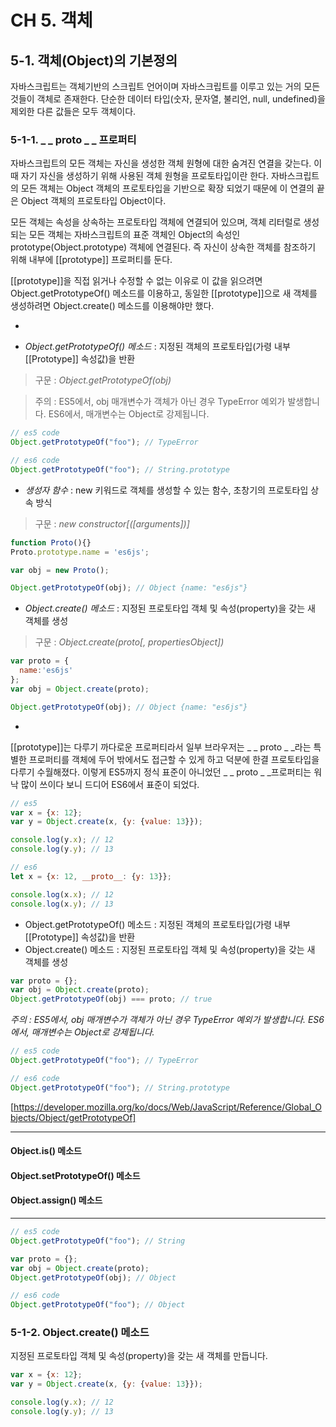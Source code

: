 # CH 5. 객체

## 5-1. 객체(Object)의 기본정의

자바스크립트는 객체기반의 스크립트 언어이며 자바스크립트를 이루고 있는 거의 모든 것들이 객체로 존재한다.
단순한 데이터 타입(숫자, 문자열, 불리언, null, undefined)을 제외한 다른 값들은 모두 객체이다.

### 5-1-1. _ _ proto _ _ 프로퍼티

자바스크립트의 모든 객체는 자신을 생성한 객체 원형에 대한 숨겨진 연결을 갖는다. 이때 자기 자신을 생성하기 위해 사용된 객체 원형을 프로토타입이란 한다.
자바스크립트의 모든 객체는 Object 객체의 프로토타입을 기반으로 확장 되었기 때문에 이 연결의 끝은 Object 객체의 프로토타입 Object이다.

모든 객체는 속성을 상속하는 프로토타입 객체에 연결되어 있으며, 객체 리터럴로 생성되는 모든 객체는 자바스크립트의 표준 객체인 Object의 속성인 prototype(Object.prototype) 객체에 연결된다. 즉 자신이 상속한 객체를 참조하기 위해 내부에 [[prototype]] 프로퍼티를 둔다.

[[prototype]]을 직접 읽거나 수정할 수 없는 이유로 이 값을 읽으려면 Object.getPrototypeOf() 메소드를 이용하고,
동일한 [[prototype]]으로 새 객체를 생성하려면 Object.create() 메소드를 이용해야만 했다.

-

* _Object.getPrototypeOf() 메소드_ : 지정된 객체의 프로토타입(가령 내부 [[Prototype]] 속성값)을 반환

> 구문 : *Object.getPrototypeOf(obj)*


> 주의 : ES5에서, obj 매개변수가 객체가 아닌 경우 TypeError 예외가 발생합니다. ES6에서, 매개변수는 Object로 강제됩니다.
```js
// es5 code
Object.getPrototypeOf("foo"); // TypeError
```
```js
// es6 code
Object.getPrototypeOf("foo"); // String.prototype
```

* _생성자 함수_ : new 키워드로 객체를 생성할 수 있는 함수, 초창기의 프로토타입 상속 방식

> 구문 : *new constructor[([arguments])]*
```js
function Proto(){}
Proto.prototype.name = 'es6js';

var obj = new Proto();

Object.getPrototypeOf(obj); // Object {name: "es6js"}
```

* _Object.create() 메소드_ : 지정된 프로토타입 객체 및 속성(property)을 갖는 새 객체를 생성

> 구문 : *Object.create(proto[, propertiesObject])*
```js
var proto = {
  name:'es6js'
};
var obj = Object.create(proto);

Object.getPrototypeOf(obj); // Object {name: "es6js"}
```

-

[[prototype]]는 다루기 까다로운 프로퍼티라서 일부 브라우저는 _ _ proto _ _라는 특별한 프로퍼티를 객체에 두어 밖에서도 접근할 수 있게 하고 덕분에 한결 프로토타입을 다루기 수월해졌다. 이렇게 ES5까지 정식 표준이 아니었던 _ _ proto _ _프로퍼티는 워낙 많이 쓰이다 보니 드디어 ES6에서 표준이 되었다.

```js
// es5
var x = {x: 12};
var y = Object.create(x, {y: {value: 13}});

console.log(y.x); // 12
console.log(y.y); // 13
```

```js
// es6
let x = {x: 12, __proto__: {y: 13}};

console.log(x.x); // 12
console.log(x.y); // 13
```



- Object.getPrototypeOf() 메소드 : 지정된 객체의 프로토타입(가령 내부 [[Prototype]] 속성값)을 반환
- Object.create() 메소드 : 지정된 프로토타입 객체 및 속성(property)을 갖는 새 객체를 생성

```js
var proto = {};
var obj = Object.create(proto);
Object.getPrototypeOf(obj) === proto; // true
```

*주의 : ES5에서, obj 매개변수가 객체가 아닌 경우 TypeError 예외가 발생합니다. ES6에서, 매개변수는 Object로 강제됩니다.*

```js
// es5 code
Object.getPrototypeOf("foo"); // TypeError

// es6 code
Object.getPrototypeOf("foo"); // String.prototype
```

[https://developer.mozilla.org/ko/docs/Web/JavaScript/Reference/Global_Objects/Object/getPrototypeOf]

___

#### Object.is() 메소드

#### Object.setPrototypeOf() 메소드

#### Object.assign() 메소드

--------------



```js
// es5 code
Object.getPrototypeOf("foo"); // String

var proto = {};
var obj = Object.create(proto);
Object.getPrototypeOf(obj); // Object

// es6 code
Object.getPrototypeOf("foo"); // Object
```



### 5-1-2. Object.create() 메소드
지정된 프로토타입 객체 및 속성(property)을 갖는 새 객체를 만듭니다.

```js
var x = {x: 12};
var y = Object.create(x, {y: {value: 13}});

console.log(y.x); // 12
console.log(y.y); // 13
```
